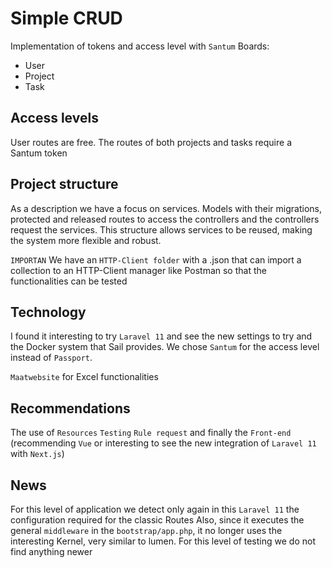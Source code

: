 # Simple CRUD
Implementation of tokens and access level with `Santum`
Boards:
* User
* Project
* Task

## Access levels

User routes are free. The routes of both projects and tasks require a Santum token

## Project structure

As a description we have a focus on services. Models with their migrations, protected and released routes to access the controllers and the controllers request the services. This structure allows services to be reused, making the system more flexible and robust.

`IMPORTAN` We have an `HTTP-Client folder` with a .json that can import a collection to an HTTP-Client manager like Postman so that the functionalities can be tested

## Technology
I found it interesting to try `Laravel 11` and see the new settings to try and the Docker system that Sail provides.
We chose `Santum` for the access level instead of `Passport`.

`Maatwebsite` for Excel functionalities

## Recommendations

The use of `Resources`
`Testing`
`Rule request`
and finally the `Front-end` (recommending `Vue` or interesting to see the new integration of `Laravel 11` with `Next.js`)

## News 

For this level of application we detect only again in this `Laravel 11` the configuration required for the classic Routes
Also, since it executes the general `middleware` in the `bootstrap/app.php`, it no longer uses the interesting Kernel, very similar to lumen. For this level of testing we do not find anything newer


